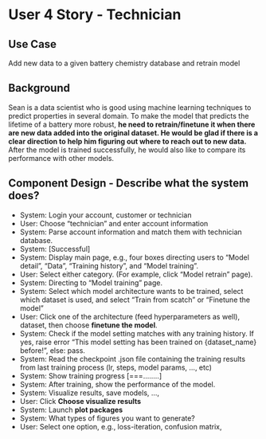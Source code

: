 # User 4 Story - Technician
## Use Case
Add new data to a given battery chemistry database and retrain model
## Background
Sean is a data scientist who is good using machine learning techniques to predict properties in several domain. To make the model that predicts the lifetime of a battery more robust, __he need to retrain/finetune it when there are new data added into the original dataset. He would be glad if there is a clear direction to help him figuring out where to reach out to new data.__ After the model is trained successfully, he would also like to compare its performance with other models.

## Component Design - Describe what the system does?

- System: Login your account, customer or technician
- User: Choose “technician” and enter account information
- System: Parse account information and match them with technician database.
- System: [Successful]
- System: Display main page, e.g., four boxes directing users to “Model detail”, “Data”, “Training history”, and “Model training”.
- User: Select either category. (For example, click “Model retrain” page).
- System: Directing to “Model training” page.
- System: Select which model architecture wants to be trained, select which dataset is used, and select “Train from scatch” or “Finetune the model”
- User: Click one of the architecture (feed hyperparameters as well), dataset, then choose __finetune the model__.
- System: Check if the model setting matches with any training history. If yes, raise error “This model setting has been trained on {dataset_name} before!”, else: pass.
- System: Read the checkpoint .json file containing the training results from last training process (lr, steps, model params, ..., etc)
- System: Show training progress [===........]
- System: After training, show the performance of the model.
- System: Visualize results, save models, ...,
- User: Click __Choose visualize results__
- System: Launch __plot packages__
- System: What types of figures you want to generate?
- User: Select one option, e.g., loss-iteration, confusion matrix, 